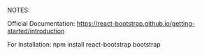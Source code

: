 NOTES:

Official Documentation:
https://react-bootstrap.github.io/getting-started/introduction

For Installation:
npm install react-bootstrap bootstrap

